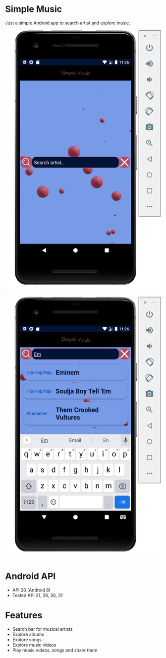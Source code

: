 # Simple Music
Just a simple Android app to search artist and explore music.

<p align="center">
<img style="padding: 2px;" src="images/st1.png" alt="Image 1"
	title="Preview" width="500"/>
</p>
<p align="center">
<img style="padding: 2px;" src="images/st2.png" alt="Image 2  "
	title="Preview" width="500"/>
</p>


# Android API
* API 26 (Android 8)
* Tested API 21, 26, 30, 31

# Features
* Search bar for musical artists
* Explore albums
* Explore songs
* Explore music videos
* Play music videos, songs and share them
